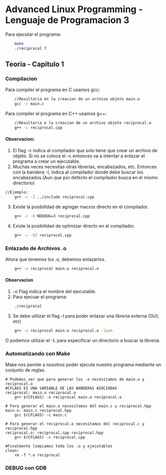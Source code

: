 # Advanced Linux Programming - Lenguaje de Programacion 3
Para ejecutar el programa:
```bash
    make
    ./reciprocal 7
```

## Teoria - Capitulo 1
### Compilacion
Para compiler el programa en C usamos gcc:
```bash
    //Resultaria en la creacion de un archivo objeto main.o
    gcc -c main.c

```


Para compiler el programa en C++ usamos g++:
```bash
    //Resultaria e la creacion de un archivo objeto reciprocal.o
    g++ -c reciprocal.cpp

```



#### Observacion: 
1) El flag -c indica al compilador que solo tiene que crear un archivo de objeto. Si no se coloca el -c entonces va a intentar a enlazar el programa a crear un ejecutable.
2) Muchas veces necesitas otras librerias, encabezados, etc.
Entonces con la bandera -I, indica al compilador donde debe buscar los encabezados.(Aun que por defecto el compilador busca en el mismo directorio)
```bash
//Ejemplo:
    g++ -c -I ../include reciprocal.cpp
```
3) Existe la posibilidad de agregar macros directo en el compilador.
```bash
    g++ -c -D NDEBUG=3 reciprocal.cpp
```
4) Existe la posibilidad de optimizar directo en el compilador.
```bash
    g++ -c -02 reciprocal.cpp
```

### Enlazado de Archivos .o
Ahora que tenemos los .o, debemos enlazarlos.
```bash
    g++ -o reciprocal main.o reciprocal.o 
```

#### Observacion
1) -o Flag indica el nombre del ejecutable.
2) Para ejecuar el programa:
```bash
    ./reciprocal
``` 
3) Se debe utilizar el flag -l para poder enlazar una libreria externa (GUI, etc)
```bash
    g++ -o reciprocal main.o reciprocal.o -lpam
```

O podemos utilizar el -L para especificar un directorio a buscar la libreria. 

### Automatizando con Make
Make nos pemite a nosotros poder ejecuta nuestro programa mediante un conjunto de reglas.

```make
# Podemos ver que para generar los .o necesitamos de main.o y reciprocal.o
#CFLAGS ES UNA VARIABLE DE LAS BANDERAS ASOCIADAS 
reciprocal: main.o reciprocal.o
	g++ $(CFLAGS) -o reciprocal main.o reciprocal.o

# Para generar el main.o necesitamos del main.c y reciprocal.hpp
main.o: main.c reciprocal.hpp
	gcc $(CFLAGS) -c main.c

# Para generar el reciprocal.o necesitamos del reciprocal.c y reciprocal.hpp
reciprocal.o: reciprocal.cpp reciprocal.hpp
	g++ $(CFLAGS) -c reciprocal.cpp

#Finalmente limpiamos todo los .o y ejecutables
clean:
	rm -f *.o reciprocal
```

### DEBUG con GDB
